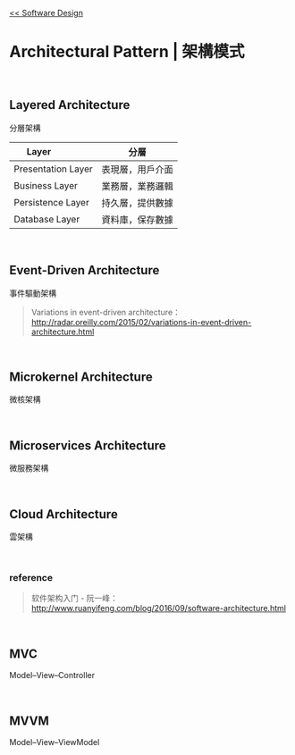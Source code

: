 [<< Software Design](https://github.com/krmfla/research-lab/blob/master/Software-Design/README.md)

# Architectural Pattern | 架構模式

<br>

## Layered Architecture

分層架構


Layer              | 分層
------------------ | -----
Presentation Layer | 表現層，用戶介面
Business Layer     | 業務層，業務邏輯
Persistence Layer  | 持久層，提供數據
Database Layer     | 資料庫，保存數據

<br>

## Event-Driven Architecture

事件驅動架構

> Variations in event-driven architecture：<br>
> http://radar.oreilly.com/2015/02/variations-in-event-driven-architecture.html

<br>

## Microkernel Architecture

微核架構

<br>

## Microservices Architecture

微服務架構

<br>

## Cloud Architecture

雲架構

<br>

### reference
> 软件架构入门 - 阮一峰：<br>
> http://www.ruanyifeng.com/blog/2016/09/software-architecture.html

<br>

## MVC 

Model–View–Controller

<br>

## MVVM

Model–View–ViewModel

<br>

